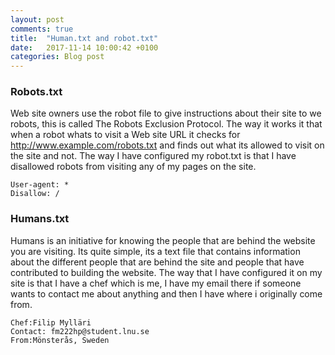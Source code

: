```yaml
---
layout: post
comments: true
title:  "Human.txt and robot.txt"
date:   2017-11-14 10:00:42 +0100
categories: Blog post
---
```


### Robots.txt
Web site owners use the robot file to give instructions about their site to we robots, this is called The Robots Exclusion Protocol. The way it works it that when a robot whats to visit a Web site URL it checks for http://www.example.com/robots.txt and finds out what its allowed to visit on the site and not. The way I have configured my robot.txt is that I have disallowed robots from visiting any of my pages on the site.

```
User-agent: *
Disallow: /
```

### Humans.txt
Humans is an initiative for knowing the people that are behind the website you are visiting. Its quite simple, its a text file that contains information about the different people that are behind the site and people that have contributed to building the website. The way that I have configured it on my site is that I have a chef which is me, I have my email there if someone wants to contact me about anything and then I have where i originally come from. 

```
Chef:Filip Mylläri
Contact: fm222hp@student.lnu.se
From:Mönsterås, Sweden
```
